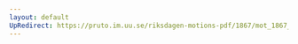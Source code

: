```yaml
---
layout: default
UpRedirect: https://pruto.im.uu.se/riksdagen-motions-pdf/1867/mot_1867__ak__9/mot_1867__ak__9-001.pdf
---
```

